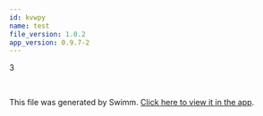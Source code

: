 ```yaml
---
id: kvwpy
name: test
file_version: 1.0.2
app_version: 0.9.7-2
---
```


3





<br/>

This file was generated by Swimm. [Click here to view it in the app](http://localhost:5002/repos/Z2l0aHViJTNBJTNBYXplcm90aGNvcmUtd290bGslM0ElM0FtYW96U3dpbW0=/docs/kvwpy).